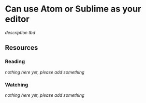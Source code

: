 # Can use Atom or Sublime as your editor

_description tbd_

## Resources

### Reading

_nothing here yet, please add something_

### Watching

_nothing here yet, please add something_
